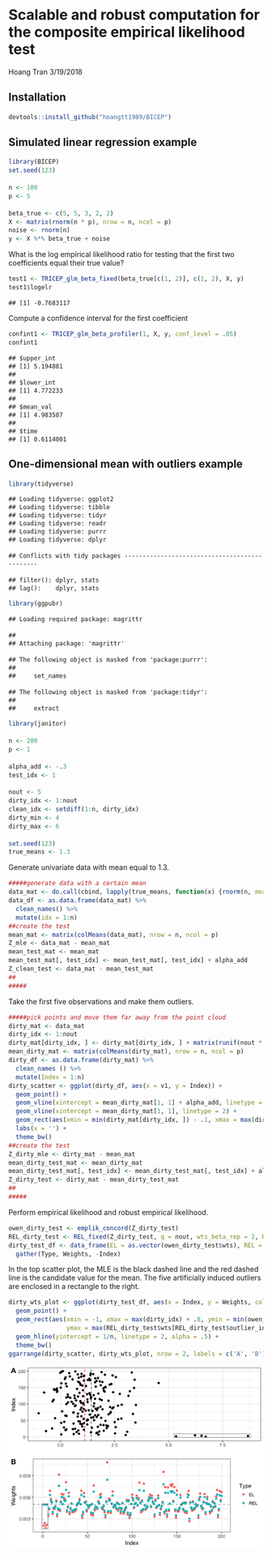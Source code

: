 Scalable and robust computation for the composite empirical likelihood test
================
Hoang Tran
3/19/2018

Installation
------------

``` r
devtools::install_github("hoangtt1989/BICEP")
```

Simulated linear regression example
-----------------------------------

``` r
library(BICEP)
set.seed(123)

n <- 100
p <- 5

beta_true <- c(5, 5, 3, 2, 2)
X <- matrix(rnorm(n * p), nrow = n, ncol = p)
noise <- rnorm(n)
y <- X %*% beta_true + noise
```

What is the log empirical likelihood ratio for testing that the first two coefficients equal their true value?

``` r
test1 <- TRICEP_glm_beta_fixed(beta_true[c(1, 2)], c(1, 2), X, y)
test1$logelr
```

    ## [1] -0.7683117

Compute a confidence interval for the first coefficient

``` r
confint1 <- TRICEP_glm_beta_profiler(1, X, y, conf_level = .05)
confint1
```

    ## $upper_int
    ## [1] 5.194881
    ## 
    ## $lower_int
    ## [1] 4.772233
    ## 
    ## $mean_val
    ## [1] 4.983587
    ## 
    ## $time
    ## [1] 0.6114001

One-dimensional mean with outliers example
------------------------------------------

``` r
library(tidyverse)
```

    ## Loading tidyverse: ggplot2
    ## Loading tidyverse: tibble
    ## Loading tidyverse: tidyr
    ## Loading tidyverse: readr
    ## Loading tidyverse: purrr
    ## Loading tidyverse: dplyr

    ## Conflicts with tidy packages ----------------------------------------------

    ## filter(): dplyr, stats
    ## lag():    dplyr, stats

``` r
library(ggpubr)
```

    ## Loading required package: magrittr

    ## 
    ## Attaching package: 'magrittr'

    ## The following object is masked from 'package:purrr':
    ## 
    ##     set_names

    ## The following object is masked from 'package:tidyr':
    ## 
    ##     extract

``` r
library(janitor)

n <- 200
p <- 1

alpha_add <- -.3
test_idx <- 1

nout <- 5
dirty_idx <- 1:nout
clean_idx <- setdiff(1:n, dirty_idx)
dirty_min <- 4
dirty_max <- 6

set.seed(123)
true_means <- 1.3
```

Generate univariate data with mean equal to 1.3.

``` r
#####generate data with a certain mean
data_mat <- do.call(cbind, lapply(true_means, function(x) {rnorm(n, mean = x)}))
data_df <- as.data.frame(data_mat) %>% 
  clean_names() %>% 
  mutate(idx = 1:n)
##create the test
mean_mat <- matrix(colMeans(data_mat), nrow = n, ncol = p)
Z_mle <- data_mat - mean_mat
mean_test_mat <- mean_mat
mean_test_mat[, test_idx] <- mean_test_mat[, test_idx] + alpha_add
Z_clean_test <- data_mat - mean_test_mat
##
#####
```

Take the first five observations and make them outliers.

``` r
#####pick points and move them far away from the point cloud
dirty_mat <- data_mat
dirty_idx <- 1:nout
dirty_mat[dirty_idx, ] <- dirty_mat[dirty_idx, ] + matrix(runif(nout * p, min = dirty_min, max = dirty_max), nrow = nout, ncol = p)
mean_dirty_mat <- matrix(colMeans(dirty_mat), nrow = n, ncol = p)
dirty_df <- as.data.frame(dirty_mat) %>% 
  clean_names () %>% 
  mutate(Index = 1:n)
dirty_scatter <- ggplot(dirty_df, aes(x = v1, y = Index)) +
  geom_point() +
  geom_vline(xintercept = mean_dirty_mat[1, 1] + alpha_add, linetype = 2, color = 'red') +
  geom_vline(xintercept = mean_dirty_mat[1, 1], linetype = 2) +
  geom_rect(aes(xmin = min(dirty_mat[dirty_idx, ]) - .1, xmax = max(dirty_mat[dirty_idx, ]) + .1, ymin = -2, ymax = 10), color = 'gray', fill = NA, alpha = .1) +
  labs(x = '') +
  theme_bw()
##create the test
Z_dirty_mle <- dirty_mat - mean_mat
mean_dirty_test_mat <- mean_dirty_mat
mean_dirty_test_mat[, test_idx] <- mean_dirty_test_mat[, test_idx] + alpha_add
Z_dirty_test <- dirty_mat - mean_dirty_test_mat
##
#####
```

Perform empirical likelihood and robust empirical likelihood.

``` r
owen_dirty_test <- emplik_concord(Z_dirty_test)
REL_dirty_test <- REL_fixed(Z_dirty_test, q = nout, wts_beta_rep = 2, RB_tau = 1.5, dual_step = 20)
dirty_test_df <- data_frame(EL = as.vector(owen_dirty_test$wts), REL = REL_dirty_test$wts, Index = 1:n) %>% 
  gather(Type, Weights, -Index)
```

In the top scatter plot, the MLE is the black dashed line and the red dashed line is the candidate value for the mean. The five artificially induced outliers are enclosed in a rectangle to the right.

``` r
dirty_wts_plot <- ggplot(dirty_test_df, aes(x = Index, y = Weights, color = Type)) +
  geom_point() +
  geom_rect(aes(xmin = -1, xmax = max(dirty_idx) + .8, ymin = min(owen_dirty_test$wts[REL_dirty_test$outlier_idx]) - 1e-4, 
                ymax = max(REL_dirty_test$wts[REL_dirty_test$outlier_idx]) + 1e-4), color = 'gray', fill = NA, alpha = .1) +
  geom_hline(yintercept = 1/n, linetype = 2, alpha = .5) +
  theme_bw()
ggarrange(dirty_scatter, dirty_wts_plot, nrow = 2, labels = c('A', 'B'))
```

![](README_files/figure-markdown_github/unnamed-chunk-9-1.png)
